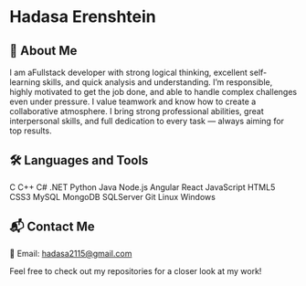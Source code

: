 # Hadasa Erenshtein
## 🌟 About Me
I am aFullstack developer with strong logical thinking, excellent self-learning skills, and quick analysis and understanding. 
I’m responsible, highly motivated to get the job done, and able to handle complex challenges even under pressure. 
I value teamwork and know how to create a collaborative atmosphere. 
I bring strong professional abilities, great interpersonal skills, and full dedication to every task — always aiming for top results.

## 🛠️ Languages and Tools
C C++ C# .NET Python Java Node.js Angular React JavaScript HTML5 CSS3 MySQL MongoDB SQLServer Git Linux Windows

## 📬 Contact Me
📧 Email: hadasa2115@gmail.com

Feel free to check out my repositories for a closer look at my work!
